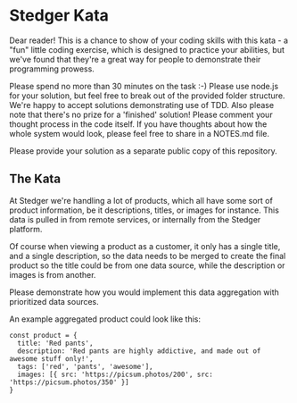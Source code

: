 # Stedger Kata

Dear reader! This is a chance to show of your coding skills with this kata - a "fun" little coding exercise, which is designed to practice your abilities, but we've found that they're a great way for people to demonstrate their programming prowess.

Please spend no more than 30 minutes on the task :-) Please use node.js for your solution, but feel free to break out of the provided folder structure. We're happy to accept solutions demonstrating use of TDD. Also please note that there's no prize for a 'finished' solution! Please comment your thought process in the code itself. If you have thoughts about how the whole system would look, please feel free to share in a NOTES.md file.

Please provide your solution as a separate public copy of this repository.

## The Kata

At Stedger we're handling a lot of products, which all have some sort of product information, be it descriptions, titles, or images for instance. This data is pulled in from remote services, or internally from the Stedger platform.

Of course when viewing a product as a customer, it only has a single title, and a single description, so the data needs to be merged to create the final product so the title could be from one data source, while the description or images is from another.

Please demonstrate how you would implement this data aggregation with prioritized data sources.

An example aggregated product could look like this:
```
const product = {
  title: 'Red pants',
  description: 'Red pants are highly addictive, and made out of awesome stuff only!',
  tags: ['red', 'pants', 'awesome'],
  images: [{ src: 'https://picsum.photos/200', src: 'https://picsum.photos/350' }]
}
```

